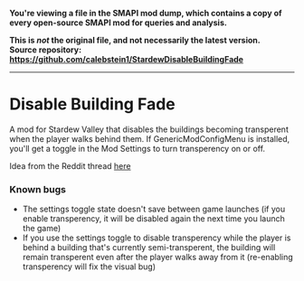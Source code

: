 **You're viewing a file in the SMAPI mod dump, which contains a copy of every open-source SMAPI mod
for queries and analysis.**

**This is _not_ the original file, and not necessarily the latest version.**  
**Source repository: https://github.com/calebstein1/StardewDisableBuildingFade**

----

# Disable Building Fade

A mod for Stardew Valley that disables the buildings becoming transperent when the player walks behind them.
If GenericModConfigMenu is installed, you'll get a toggle in the Mod Settings to turn transperency on or off.

Idea from the Reddit thread [here](https://www.reddit.com/r/StardewValleyMods/comments/1d1swvu/mod_to_disable_buildings_fadingbecoming/)

### Known bugs

- The settings toggle state doesn't save between game launches (if you enable transperency, it will be disabled again the next time you launch the game)
- If you use the settings toggle to disable transperency while the player is behind a building that's currently semi-transperent, the building will remain transperent even after the player walks away from it (re-enabling transperency will fix the visual bug)
